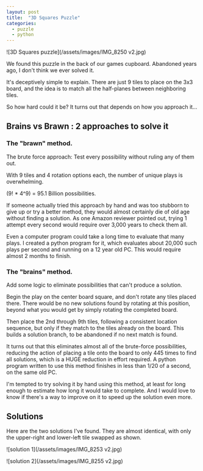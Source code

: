 ```yaml
---
layout: post
title:  "3D Squares Puzzle"
categories:
  - puzzle
  - python
---
```


![3D Squares puzzle](/assets/images/IMG_8250 v2.jpg)

We found this puzzle in the back of our games cupboard.  Abandoned years ago, I don't think we ever solved it.

It's deceptively simple to explain. There are just 9 tiles to place on the 3x3 board, and the idea is to match all the half-planes between neighboring tiles.

So how hard could it be?  It turns out that depends on how you approach it…

## Brains vs Brawn : 2 approaches to solve it

### The "brawn" method.
The brute force approach: Test every possibility without ruling any of them out. 

With 9 tiles and 4 rotation options each, the number of unique plays is overwhelming.

(9! * 4^9) = 95.1 Billion possibilities.

If someone actually tried this approach by hand and was too stubborn to give up or try a better method,
they would almost certainly die of old age without finding a solution.  As one Amazon reviewer pointed out, trying 1 attempt every second would require over 3,000 years to check them all.

Even a computer program could take a long time to evaluate that many plays.  I created a python program for it, which evaluates about 20,000 such plays per second and running on a 12 year old PC.  This would require almost 2 months to finish.

### The "brains" method.
Add some logic to eliminate possibilities that can't produce a solution.

Begin the play on the center board square, and don't rotate any tiles placed there.  There would be no new solutions found by rotating at this position, beyond what you would get by simply rotating the completed board.

Then place the 2nd through 9th tiles, following a consistent location sequence, but only if they match to the tiles already on the board.  This builds a solution branch, to be abandoned if no next match is found.

It turns out that this eliminates almost all of the brute-force possibilities, reducing the action of placing a tile onto the board to only 445 times to find all solutions, which is a HUGE reduction in effort required.  A python program written to use this method finishes in less than 1/20 of a second, on the same old PC.

I'm tempted to try solving it by hand using this method, at least for long enough to estimate how long it would take to complete.  And I would love to know if there's a way to improve on it to speed up the solution even more.

## Solutions
Here are the two solutions I've found.  They are almost identical, with only the upper-right and lower-left tile swapped as shown.

![solution 1](/assets/images/IMG_8253 v2.jpg)

![solution 2](/assets/images/IMG_8255 v2.jpg)
